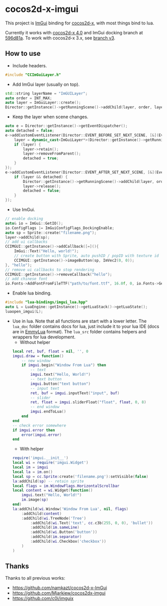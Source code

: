 # cocos2d-x-imgui

This project is [ImGui](https://github.com/ocornut/imgui) binding for [cocos2d-x](https://github.com/cocos2d/cocos2d-x), with most things bind to lua.

Currently it works with [cocos2d-x 4.0](https://github.com/cocos2d/cocos2d-x/releases/tag/cocos2d-x-4.0) and ImGui docking branch at [596d81a](https://github.com/ocornut/imgui/tree/596d81a973237c17008a4b64c72fa08bd380b79e). To work with cocos2d-x 3.x, see [branch v3](https://github.com/Xrysnow/cocos2d-x-imgui/tree/v3).

## How to use

* Include headers.
```cpp
#include "CCImGuiLayer.h"
```

* Add ImGui layer (usually on top).
```cpp
std::string layerName = "ImGUILayer";
auto order = INT_MAX;
auto layer = ImGuiLayer::create();
Director::getInstance()->getRunningScene()->addChild(layer, order, layerName);
```

* Keep the layer when scene changes.
```cpp
auto e = Director::getInstance()->getEventDispatcher();
auto detached = false;
e->addCustomEventListener(Director::EVENT_BEFORE_SET_NEXT_SCENE, [&](EventCustom*){
	layer = dynamic_cast<ImGuiLayer*>(Director::getInstance()->getRunningScene()->getChildByName(layerName));
	if (layer) {
		layer->retain();
		layer->removeFromParent();
		detached = true;
	}
});
e->addCustomEventListener(Director::EVENT_AFTER_SET_NEXT_SCENE, [&](EventCustom*){
	if (layer && detached) {
		Director::getInstance()->getRunningScene()->addChild(layer, order, layerName);
		layer->release();
		detached = false;
	}
});
```

* Use ImGui.
```cpp
// enable docking
auto& io = ImGui::GetIO();
io.ConfigFlags |= ImGuiConfigFlags_DockingEnable;
auto sp = Sprite::create("filename.png");
layer->addChild(sp);
// add ui callbacks
CCIMGUI::getInstance()->addCallback([=](){
	ImGui::Text("Hello, world!");
	// create button with Sprite, auto pushID / popID with texture id
	CCIMGUI::getInstance()->imageButton(sp, ImVec2(0, 0));
}, "hello");
// remove ui callbacks to stop rendering
CCIMGUI::getInstance()->removeCallback("hello");
// add chinese font
io.Fonts->AddFontFromFileTTF("path/to/font.ttf", 16.0f, 0, io.Fonts->GetGlyphRangesChineseFull());
```

* Enable lua binding.
```cpp
#include "lua-bindings/imgui_lua.hpp"
auto L = LuaEngine::getInstance()->getLuaStack()->getLuaState();
luaopen_imgui(L);
```

* Use in lua. Note that all functions are start with a lower letter. The `lua_doc` folder contains docs for lua, just include it to your lua IDE (docs are in [EmmyLua](https://github.com/EmmyLua/IntelliJ-EmmyLua) format). The `lua_src` folder contains helpers and wrappers for lua development.
	* Without helper
	```lua
	local ret, buf, float = nil, '', 0
	imgui.draw = function()
		-- new window
		if imgui.begin("Window From Lua") then
			-- text
			imgui.text("Hello, World!")
			-- text button
			imgui.button("text button")
			-- input text
			ret, buf = imgui.inputText("input", buf)
			-- slider
			ret, float = imgui.sliderFloat("float", float, 0, 8)
			-- end window
			imgui.endToLua()
		end
	end
    -- check error somewhere
	if imgui.error then
		error(imgui.error)
	end
	```
	* With helper
	```lua
	require('imgui.__init__')
	local wi = require('imgui.Widget')
	local im = imgui
	local la = im.on()
	local sp = cc.Sprite:create('filename.png'):setVisible(false)
	la:addChild(sp) -- retain sprite
	local flags = im.WindowFlags.HorizontalScrollbar
	local content = wi.Widget(function()
		imgui.text("Hello, World!")
		im.image(sp)
	end)
	la:addChild(wi.Window('Window From Lua', nil, flags)
		:addChild(content)
		:addChild(wi.TreeNode('Tree')
			:addChild(wi.Text('text', cc.c3b(255, 0, 0), 'bullet'))
			:addChild(im.sameLine)
			:addChild(wi.Button('button'))
			:addChild(im.separator)
			:addChild(wi.Checkbox('checkbox'))
		)
	)
	```

## Thanks

Thanks to all previous works:

* https://github.com/namkazt/cocos2d-x-ImGui
* https://github.com/Mjarkiew/cocos2dx-imgui
* https://github.com/c0i/imguix
